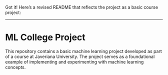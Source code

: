Got it! Here’s a revised README that reflects the project as a basic course project:

---

# ML College Project

This repository contains a basic machine learning project developed as part of a course at Javeriana University. The project serves as a foundational example of implementing and experimenting with machine learning concepts.
